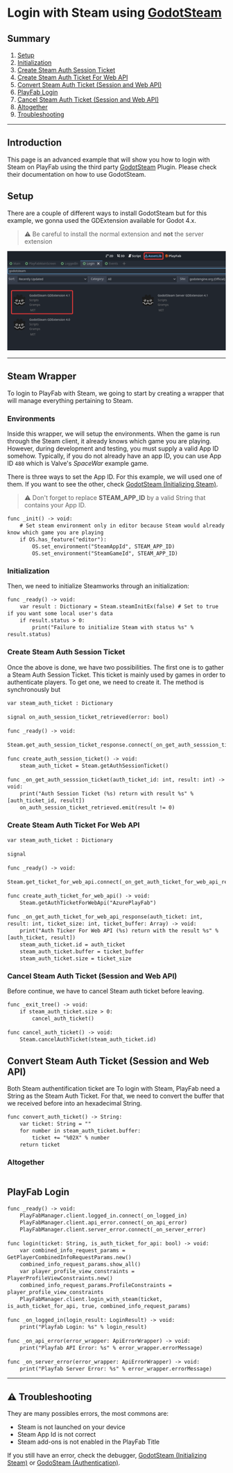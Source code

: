 # Login with Steam using [GodotSteam](https://godotsteam.com/)

## Summary

1. [Setup](#setup)
2. [Initialization](#initialization)
3. [Create Steam Auth Session Ticket](#create-steam-auth-session-ticket)
4. [Create Steam Auth Ticket For Web API](#create-steam-auth-ticket-for-web-api)
5. [Convert Steam Auth Ticket (Session and Web API)](#convert-steam-auth-ticket-session-and-web-api)
6. [PlayFab Login](#playFab-login)
7. [Cancel Steam Auth Ticket (Session and Web API)](#cancel-steam-auth-ticket-session-and-web-api)
8. [Altogether](#altogether)
9. [Troubleshooting](#troubleshooting)

---

## Introduction

This page is an advanced example that will show you how to login with Steam on PlayFab using the third party [GodotSteam](https://godotsteam.com/) Plugin.
Please check their documentation on how to use GodotSteam.


## Setup

There are a couple of different ways to install GodotSteam but for this example, we gonna used the GDExtension available for Godot 4.x.

> :warning: Be careful to install the normal extension and **not** the server extension

![Login Steam Godot Installation](/docs/images/login-steam-godot-installation.png)

---

## Steam Wrapper

To login to PlayFab with Steam, we going to start by creating a wrapper that will manage everything pertaining to Steam.

### Environments

Inside this wrapper, we will setup the environments. When the game is run through the Steam client, it already knows which game you are playing. However, during development and testing, you must supply a valid App ID somehow. Typically, if you do not already have an app ID, you can use App ID `480` which is Valve's *SpaceWar* example game.

There is three ways to set the App ID. For this example, we will used one of them. If you want to see the other, check [GodotSteam (Initializing Steam)](https://godotsteam.com/tutorials/initializing/).

> :warning: Don't forget to replace **STEAM_APP_ID** by a valid String that contains your App ID.

```gdscript
func _init() -> void:
    # Set steam environment only in editor because Steam would already know which game you are playing
    if OS.has_feature("editor"):
        OS.set_environment("SteamAppId", STEAM_APP_ID)
        OS.set_environment("SteamGameId", STEAM_APP_ID)
```

### Initialization

Then, we need to initialize Steamworks through an initialization:

```gdscript
func _ready() -> void:
    var result : Dictionary = Steam.steamInitEx(false) # Set to true if you want some local user's data
    if result.status > 0:
        print("Failure to initialize Steam with status %s" % result.status)
```

### Create Steam Auth Session Ticket

Once the above is done, we have two possibilities. The first one is to gather a Steam Auth Session Ticket.
This ticket is mainly used by games in order to authenticate players. To get one, we need to create it.
The method is synchronously but

```gdscript
var steam_auth_ticket : Dictionary

signal on_auth_session_ticket_retrieved(error: bool)

func _ready() -> void:
    Steam.get_auth_session_ticket_response.connect(_on_get_auth_sesssion_ticket)

func create_auth_session_ticket() -> void:
    steam_auth_ticket = Steam.getAuthSessionTicket()

func _on_get_auth_sesssion_ticket(auth_ticket_id: int, result: int) -> void:
    print("Auth Session Ticket (%s) return with result %s" % [auth_ticket_id, result])
    on_auth_session_ticket_retrieved.emit(result != 0)
```

### Create Steam Auth Ticket For Web API

```gdscript
var steam_auth_ticket : Dictionary

signal

func _ready() -> void:
    Steam.get_ticket_for_web_api.connect(_on_get_auth_ticket_for_web_api_response)

func create_auth_ticket_for_web_api() -> void:
    Steam.getAuthTicketForWebApi("AzurePlayFab")

func _on_get_auth_ticket_for_web_api_response(auth_ticket: int, result: int, ticket_size: int, ticket_buffer: Array) -> void:
    print("Auth Ticker For Web API (%s) return with the result %s" % [auth_ticket, result])
    steam_auth_ticket.id = auth_ticket
    steam_auth_ticket.buffer = ticket_buffer
    steam_auth_ticket.size = ticket_size
```

### Cancel Steam Auth Ticket (Session and Web API)

Before continue, we have to cancel Steam auth ticket before leaving.

```gdscript
func _exit_tree() -> void:
    if steam_auth_ticket.size > 0:
        cancel_auth_ticket()

func cancel_auth_ticket() -> void:
    Steam.cancelAuthTicket(steam_auth_ticket.id)
```


## Convert Steam Auth Ticket (Session and Web API)

Both Steam authentification ticket are
To login with Steam, PlayFab need a String as the Steam Auth Ticket. For that, we need to convert the buffer that we received before into an hexadecimal String.

```gdscript
func convert_auth_ticket() -> String:
    var ticket: String = ""
    for number in steam_auth_ticket.buffer:
        ticket += "%02X" % number
    return ticket
```

### Altogether

```gdscript

```


## PlayFab Login

```gdscript
func _ready() -> void:
    PlayFabManager.client.logged_in.connect(_on_logged_in)
    PlayFabManager.client.api_error.connect(_on_api_error)
    PlayFabManager.client.server_error.connect(_on_server_error)

func login(ticket: String, is_auth_ticket_for_api: bool) -> void:
    var combined_info_request_params = GetPlayerCombinedInfoRequestParams.new()
    combined_info_request_params.show_all()
    var player_profile_view_constraints = PlayerProfileViewConstraints.new()
    combined_info_request_params.ProfileConstraints = player_profile_view_constraints
    PlayFabManager.client.login_with_steam(ticket, is_auth_ticket_for_api, true, combined_info_request_params)

func _on_logged_in(login_result: LoginResult) -> void:
    print("Playfab Login: %s" % login_result)

func _on_api_error(error_wrapper: ApiErrorWrapper) -> void:
    print("Playfab API Error: %s" % error_wrapper.errorMessage)

func _on_server_error(error_wrapper: ApiErrorWrapper) -> void:
    print("Playfab Server Error: %s" % error_wrapper.errorMessage)
```

---

## :warning: Troubleshooting

They are many possibles errors, the most commons are:
- Steam is not launched on your device
- Steam App Id is not correct
- Steam add-ons is not enabled in the PlayFab Title

If you still have an error, check the debugger, [GodotSteam (Initializing Steam)](https://godotsteam.com/tutorials/initializing/) or [GodoSteam (Authentication)](https://godotsteam.com/tutorials/authentication/).
